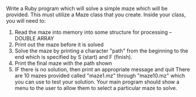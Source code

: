 Write a Ruby program which will solve a simple maze which will be provided. This must utilize a Maze class that you create. Inside your class, you will need to:
1.	Read the maze into memory into some structure for processing – DOUBLE ARRAY
2.	Print out the maze before it is solved
3.	Solve the maze by printing a character "path" from the beginning to the end which is specified by S (start) and F (finish).
4.	Print the final maze with the path shown
5.	IF there is no solution, then print an appropriate message and quit
There are 10 mazes provided called "maze1.mz" through "maze10.mz" which you can use to test your solution.
Your main program should show a menu to the user to allow them to select a particular maze to solve.
